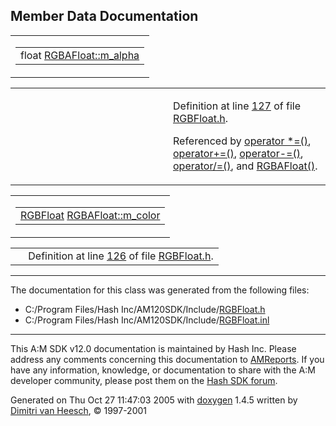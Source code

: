 ## Member Data Documentation

<span id="4886e6e79852ef5dfb91866eb6d07501" class="anchor"></span>

<table class="mdTable" data-cellpadding="2" data-cellspacing="0">
<colgroup>
<col style="width: 100%" />
</colgroup>
<tbody>
<tr>
<td class="mdRow"><table data-cellpadding="0" data-cellspacing="0" data-border="0">
<tbody>
<tr>
<td class="md" data-nowrap="" data-valign="top">float <a href="classRGBAFloat.md#4886e6e79852ef5dfb91866eb6d07501" class="el">RGBAFloat::m_alpha</a></td>
</tr>
</tbody>
</table></td>
</tr>
</tbody>
</table>

<table data-cellspacing="5" data-cellpadding="0" data-border="0">
<colgroup>
<col style="width: 50%" />
<col style="width: 50%" />
</colgroup>
<tbody>
<tr>
<td> </td>
<td><p>Definition at line <a href="RGBFloat_8h-source.md#l00127" class="el">127</a> of file <a href="RGBFloat_8h-source.md" class="el">RGBFloat.h</a>.</p>
<p>Referenced by <a href="RGBFloat_8h-source.md#l00150" class="el">operator *=()</a>, <a href="RGBFloat_8h-source.md#l00148" class="el">operator+=()</a>, <a href="RGBFloat_8h-source.md#l00149" class="el">operator-=()</a>, <a href="RGBFloat_8h-source.md#l00152" class="el">operator/=()</a>, and <a href="RGBFloat_8inl-source.md#l00038" class="el">RGBAFloat()</a>.</p></td>
</tr>
</tbody>
</table>

<span id="d510f1372868133739a7ec5eb413e141" class="anchor"></span>

<table class="mdTable" data-cellpadding="2" data-cellspacing="0">
<colgroup>
<col style="width: 100%" />
</colgroup>
<tbody>
<tr>
<td class="mdRow"><table data-cellpadding="0" data-cellspacing="0" data-border="0">
<tbody>
<tr>
<td class="md" data-nowrap="" data-valign="top"><a href="classRGBFloat.md" class="el">RGBFloat</a> <a href="classRGBAFloat.md#d510f1372868133739a7ec5eb413e141" class="el">RGBAFloat::m_color</a></td>
</tr>
</tbody>
</table></td>
</tr>
</tbody>
</table>

|  |  |
|----|----|
|   | Definition at line <a href="RGBFloat_8h-source.md#l00126" class="el">126</a> of file <a href="RGBFloat_8h-source.md" class="el">RGBFloat.h</a>. |

------------------------------------------------------------------------

The documentation for this class was generated from the following files:

- C:/Program Files/Hash Inc/AM120SDK/Include/<a href="RGBFloat_8h-source.md" class="el">RGBFloat.h</a>
- C:/Program Files/Hash Inc/AM120SDK/Include/<a href="RGBFloat_8inl-source.md" class="el">RGBFloat.inl</a>

------------------------------------------------------------------------

<span class="small">This A:M SDK v12.0 documentation is maintained by Hash Inc. Please address any comments concerning this documentation to [AMReports](http://www.hash.com/reports). If you have any information, knowledge, or documentation to share with the A:M developer community, please post them on the [Hash SDK forum](http://www.hash.com/forums/index.php?showforum=11).</span>

Generated on Thu Oct 27 11:47:03 2005 with [<span class="image placeholder" original-image-src="doxygen.png" original-image-title="" height="45" width="100" align="middle" border="0">doxygen</span>](http://www.doxygen.org/index.html) 1.4.5 written by [Dimitri van Heesch](mailto:dimitri@stack.nl), © 1997-2001
